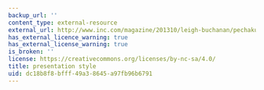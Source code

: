 ```yaml
---
backup_url: ''
content_type: external-resource
external_url: http://www.inc.com/magazine/201310/leigh-buchanan/pechakucha-a-peppy-brief-presentation-style.html
has_external_licence_warning: true
has_external_license_warning: true
is_broken: ''
license: https://creativecommons.org/licenses/by-nc-sa/4.0/
title: presentation style
uid: dc18b8f8-bfff-49a3-8645-a97fb96b6791
---
```

